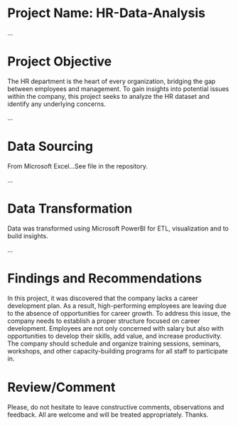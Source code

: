 # Project Name: HR-Data-Analysis

...

# Project  Objective
The HR department is the heart of every organization, bridging the gap between employees and management. To gain insights into potential issues within the company, this project seeks to analyze the HR dataset and identify any underlying concerns. 

...
# Data Sourcing
From Microsoft Excel...See file in the repository.

...

# Data Transformation
Data was transformed using Microsoft PowerBI for ETL, visualization and to build insights. 

...
# Findings and Recommendations
In this project, it was discovered that the company lacks a career development plan. As a result, high-performing employees are leaving due to the absence of opportunities for career growth. To address this issue, the company needs to establish a proper structure focused on career development. Employees are not only concerned with salary but also with opportunities to develop their skills, add value, and increase productivity. The company should schedule and organize training sessions, seminars, workshops, and other capacity-building programs for all staff to participate in. 


# Review/Comment
Please, do not hesitate to leave constructive comments, observations and feedback. All are welcome and will be treated appropriately. 
Thanks.
